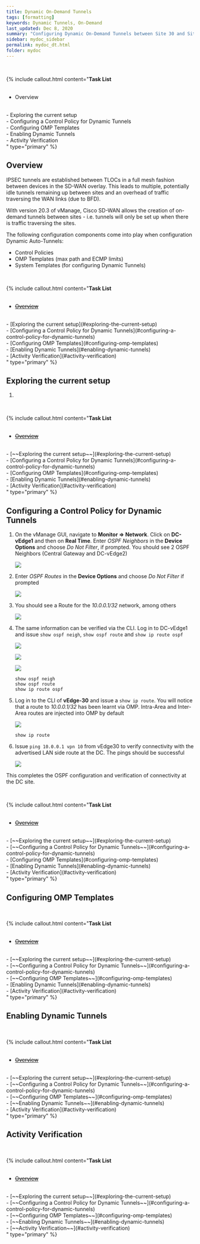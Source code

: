 ```yaml
---
title: Dynamic On-Demand Tunnels
tags: [formatting]
keywords: Dynamic Tunnels, On-Demand
last_updated: Dec 8, 2020
summary: "Configuring Dynamic On-Demand Tunnels between Site 30 and Site 40 with DC as the backup route"
sidebar: mydoc_sidebar
permalink: mydoc_dt.html
folder: mydoc
---
```


<br/>

{% include callout.html content="**Task List**
<br/><br/>
- Overview
<br/>
- Exploring the current setup
<br/>
- Configuring a Control Policy for Dynamic Tunnels
<br/>
- Configuring OMP Templates
<br/>
- Enabling Dynamic Tunnels
<br/>
- Activity Verification
<br/>
" type="primary" %}

## Overview
IPSEC tunnels are established between TLOCs in a full mesh fashion between devices in the SD-WAN overlay. This leads to multiple, potentially idle tunnels remaining up between sites and an overhead of traffic traversing the WAN links (due to BFD).

With version 20.3 of vManage, Cisco SD-WAN allows the creation of on-demand tunnels between sites - i.e. tunnels will only be set up when there is traffic traversing the sites.

The following configuration components come into play when configuration Dynamic Auto-Tunnels:

* Control Policies
* OMP Templates (max path and ECMP limits)
* System Templates (for configuring Dynamic Tunnels)

<br/>

{% include callout.html content="**Task List**
<br/><br/>
- [~~Overview~~](#overview)
<br/>
- [Exploring the current setup](#exploring-the-current-setup)
<br/>
- [Configuring a Control Policy for Dynamic Tunnels](#configuring-a-control-policy-for-dynamic-tunnels)
<br/>
- [Configuring OMP Templates](#configuring-omp-templates)
<br/>
- [Enabling Dynamic Tunnels](#enabling-dynamic-tunnels)
<br/>
- [Activity Verification](#activity-verification)
<br/>
" type="primary" %}

## Exploring the current setup

1. 


<br/>

{% include callout.html content="**Task List**
<br/><br/>
- [~~Overview~~](#overview)
<br/>
- [~~Exploring the current setup~~](#exploring-the-current-setup)
<br/>
- [Configuring a Control Policy for Dynamic Tunnels](#configuring-a-control-policy-for-dynamic-tunnels)
<br/>
- [Configuring OMP Templates](#configuring-omp-templates)
<br/>
- [Enabling Dynamic Tunnels](#enabling-dynamic-tunnels)
<br/>
- [Activity Verification](#activity-verification)
<br/>
" type="primary" %}

## Configuring a Control Policy for Dynamic Tunnels

1. On the vManage GUI, navigate to **Monitor => Network**. Click on **DC-vEdge1** and then on **Real Time**. Enter *OSPF Neighbors* in the **Device Options** and choose *Do Not Filter*, if prompted. You should see 2 OSPF Neighbors (Central Gateway and DC-vEdge2)

    ![](/images/DC-vEdge_ConfiguringOSPF/18_ospfneigh.PNG)

2. Enter *OSPF Routes* in the **Device Options** and choose *Do Not Filter* if prompted

    ![](/images/DC-vEdge_ConfiguringOSPF/19_routednf.PNG)

3. You should see a Route for the *10.0.0.1/32* network, among others

    ![](/images/DC-vEdge_ConfiguringOSPF/20_ospfroute.PNG)

4. The same information can be verified via the CLI. Log in to DC-vEdge1 and issue `show ospf neigh`, `show ospf route` and `show ip route ospf`

    ![](/images/DC-vEdge_ConfiguringOSPF/21_cliospfneigh.PNG)

    ![](/images/DC-vEdge_ConfiguringOSPF/22_osfproutecli.PNG)

    ![](/images/DC-vEdge_ConfiguringOSPF/23_ospfroute.PNG)
    ```
    show ospf neigh
    show ospf route
    show ip route ospf
    ```

5. Log in to the CLI of **vEdge-30** and issue a `show ip route`. You will notice that a route to *10.0.0.1/32* has been learnt via OMP. Intra-Area and Inter-Area routes are injected into OMP by default

    ![](/images/DC-vEdge_ConfiguringOSPF/24_ve30iproyute.PNG)
    ```
    show ip route
    ```

6. Issue `ping 10.0.0.1 vpn 10` from vEdge30 to verify connectivity with the advertised LAN side route at the DC. The pings should be successful

    ![](/images/DC-vEdge_ConfiguringOSPF/25_ping.PNG)

This completes the OSPF configuration and verification of connectivity at the DC site.

<br/>

{% include callout.html content="**Task List**
<br/><br/>
- [~~Overview~~](#overview)
<br/>
- [~~Exploring the current setup~~](#exploring-the-current-setup)
<br/>
- [~~Configuring a Control Policy for Dynamic Tunnels~~](#configuring-a-control-policy-for-dynamic-tunnels)
<br/>
- [Configuring OMP Templates](#configuring-omp-templates)
<br/>
- [Enabling Dynamic Tunnels](#enabling-dynamic-tunnels)
<br/>
- [Activity Verification](#activity-verification)
<br/>
" type="primary" %}

## Configuring OMP Templates

<br/>

{% include callout.html content="**Task List**
<br/><br/>
- [~~Overview~~](#overview)
<br/>
- [~~Exploring the current setup~~](#exploring-the-current-setup)
<br/>
- [~~Configuring a Control Policy for Dynamic Tunnels~~](#configuring-a-control-policy-for-dynamic-tunnels)
<br/>
- [~~Configuring OMP Templates~~](#configuring-omp-templates)
<br/>
- [Enabling Dynamic Tunnels](#enabling-dynamic-tunnels)
<br/>
- [Activity Verification](#activity-verification)
<br/>
" type="primary" %}

## Enabling Dynamic Tunnels

<br/>

{% include callout.html content="**Task List**
<br/><br/>
- [~~Overview~~](#overview)
<br/>
- [~~Exploring the current setup~~](#exploring-the-current-setup)
<br/>
- [~~Configuring a Control Policy for Dynamic Tunnels~~](#configuring-a-control-policy-for-dynamic-tunnels)
<br/>
- [~~Configuring OMP Templates~~](#configuring-omp-templates)
<br/>
- [~~Enabling Dynamic Tunnels~~](#enabling-dynamic-tunnels)
<br/>
- [Activity Verification](#activity-verification)
<br/>
" type="primary" %}

## Activity Verification

<br/>

{% include callout.html content="**Task List**
<br/><br/>
- [~~Overview~~](#overview)
<br/>
- [~~Exploring the current setup~~](#exploring-the-current-setup)
<br/>
- [~~Configuring a Control Policy for Dynamic Tunnels~~](#configuring-a-control-policy-for-dynamic-tunnels)
<br/>
- [~~Configuring OMP Templates~~](#configuring-omp-templates)
<br/>
- [~~Enabling Dynamic Tunnels~~](#enabling-dynamic-tunnels)
<br/>
- [~~Activity Verification~~](#activity-verification)
<br/>
" type="primary" %}
